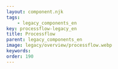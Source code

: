 ```yaml
---
layout: component.njk
tags: 
    - legacy_components_en
key: processflow-legacy_en
title: Processflow
parent: legacy_components_en
image: legacy/overview/processflow.webp
keywords: 
order: 190
---
```

